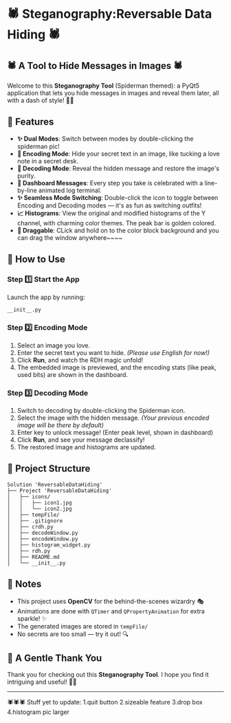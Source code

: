 ﻿# 🕷️ Steganography:Reversable Data Hiding 🕷️
## 🕷️ A Tool to Hide Messages in Images 🕷️

Welcome to this **Steganography Tool** (Spiderman themed): a PyQt5 application that lets you hide messages in images and reveal them later, all with a dash of style! 🌷✨

## 💖 Features

- **✨ Dual Modes**: Switch between modes by double-clicking the spiderman pic!
- **🌺 Encoding Mode**: Hide your secret text in an image, like tucking a love note in a secret desk.
- **🌸 Decoding Mode**: Reveal the hidden message and restore the image's purity.
- **💌 Dashboard Messages**: Every step you take is celebrated with a line-by-line animated log terminal.
- **✨ Seamless Mode Switching**: Double-click the icon to toggle between Encoding and Decoding modes — it's as fun as switching outfits!
- **📈 Histograms**: View the original and modified histograms of the Y channel, with charming color themes. The peak bar is golden colored.
- **💫 Draggable**: CLick and hold on to the color block background and you can drag the window anywhere~~~~

## 🌷 How to Use

### Step 1️⃣ Start the App
Launch the app by running:
```bash
__init__.py
```

### Step 2️⃣ Encoding Mode
1. Select an image you love.
2. Enter the secret text you want to hide. *(Please use English for now!)*
3. Click **Run**, and watch the RDH magic unfold!
4. The embedded image is previewed, and the encoding stats (like peak, used bits) are shown in the dashboard.

### Step 3️⃣ Decoding Mode
1. Switch to decoding by double-clicking the Spiderman icon.
2. Select the image with the hidden message. *(Your previous encoded image will be there by default)*
3. Enter key to unlock message! (Enter peak level, shown in dashboard)
4. Click **Run**, and see your message declassify!
5. The restored image and histograms are updated.

## 📁 Project Structure

```
Solution 'ReversableDataHiding'
├── Project 'ReversableDataHiding'
│   ├── icons/
│   │   ├── icon1.jpg
│   │   └── icon2.jpg
│   ├── tempFile/
│   ├── .gitignore
│   ├── crdh.py
│   ├── decodeWindow.py
│   ├── encodeWindow.py
│   ├── histogram_widget.py
│   ├── rdh.py
│   ├── README.md
│   └── __init__.py
```

## 🍬 Notes

- This project uses **OpenCV** for the behind-the-scenes wizardry 🎭
- Animations are done with `QTimer` and `QPropertyAnimation` for extra sparkle! ✨
- The generated images are stored in `tempFile/`
- No secrets are too small — try it out! 🔍

## 💌 A Gentle Thank You

Thank you for checking out this **Steganography Tool**. I hope you find it intriguing and useful! 🍃🌸

---

🕷️🕷️🕷️
Stuff yet to update:
1.quit button
2.sizeable feature
3.drop box
4.histogram pic larger
